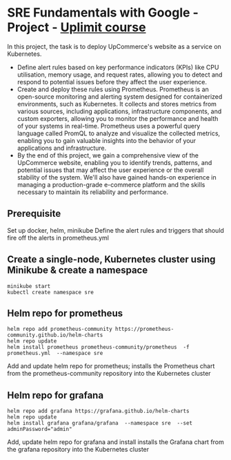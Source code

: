 # SRE Fundamentals with Google - Project - [Uplimit course](https://uplimit.com/course/sre-fundamentals-with-google)

In this project, the task is to deploy UpCommerce's website as a service on Kubernetes. 
- Define alert rules based on key performance indicators (KPIs) like CPU utilisation, memory usage, and request rates, allowing you to detect and respond to potential issues before they affect the user experience. 
- Create and deploy these rules using Prometheus. Prometheus is an open-source monitoring and alerting system designed for containerized environments, such as Kubernetes. It collects and stores metrics from various sources, including applications, infrastructure components, and custom exporters, allowing you to monitor the performance and health of your systems in real-time. Prometheus uses a powerful query language called PromQL to analyze and visualize the collected metrics, enabling you to gain valuable insights into the behavior of your applications and infrastructure.
- By the end of this project, we gain a comprehensive view of the UpCommerce website, enabling you to identify trends, patterns, and potential issues that may affect the user experience or the overall stability of the system. We'll also have gained hands-on experience in managing a production-grade e-commerce platform and the skills necessary to maintain its reliability and performance.

## Prerequisite

Set up docker, helm, minikube
Define the alert rules and triggers that should fire off the alerts in prometheus.yml


## Create a single-node, Kubernetes cluster using Minikube & create a namespace 
```
minikube start
kubectl create namespace sre
```

## Helm repo for prometheus
```
helm repo add prometheus-community https://prometheus-community.github.io/helm-charts
helm repo update
helm install prometheus prometheus-community/prometheus  -f prometheus.yml  --namespace sre   
```
Add and update helm repo for prometheus; installs the Prometheus chart from the prometheus-community repository into the Kubernetes cluster

## Helm repo for grafana
```
helm repo add grafana https://grafana.github.io/helm-charts
helm repo update
helm install grafana grafana/grafana  --namespace sre  --set adminPassword="admin"
```
Add, update helm repo for grafana and install installs the Grafana chart from the grafana repository into the Kubernetes cluster
